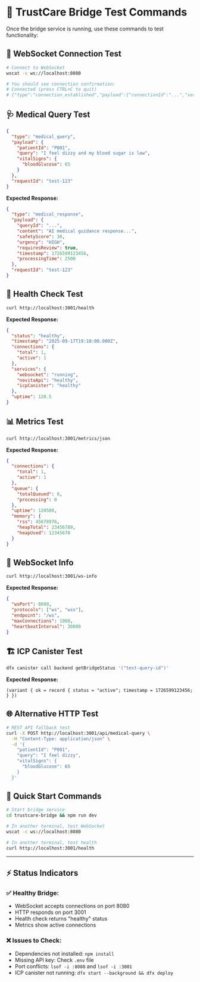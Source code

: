 # 🧪 TrustCare Bridge Test Commands

Once the bridge service is running, use these commands to test functionality:

## 🔌 WebSocket Connection Test
```bash
# Connect to WebSocket
wscat -c ws://localhost:8080

# You should see connection confirmation:
# Connected (press CTRL+C to quit)
# {"type":"connection_established","payload":{"connectionId":"...","serverTime":"...","features":["medical_query","get_history","doctor_review","real_time_updates"]}}
```

## 🩺 Medical Query Test
```json
{
  "type": "medical_query",
  "payload": {
    "patientId": "P001",
    "query": "I feel dizzy and my blood sugar is low",
    "vitalSigns": {
      "bloodGlucose": 65
    }
  },
  "requestId": "test-123"
}
```

**Expected Response:**
```json
{
  "type": "medical_response",
  "payload": {
    "queryId": "...",
    "content": "AI medical guidance response...",
    "safetyScore": 30,
    "urgency": "HIGH",
    "requiresReview": true,
    "timestamp": 1726599123456,
    "processingTime": 2500
  },
  "requestId": "test-123"
}
```

## 🏥 Health Check Test
```bash
curl http://localhost:3001/health
```

**Expected Response:**
```json
{
  "status": "healthy",
  "timestamp": "2025-09-17T19:10:00.000Z",
  "connections": {
    "total": 1,
    "active": 1
  },
  "services": {
    "websocket": "running",
    "novitaApi": "healthy",
    "icpCanister": "healthy"
  },
  "uptime": 120.5
}
```

## 📊 Metrics Test
```bash
curl http://localhost:3001/metrics/json
```

**Expected Response:**
```json
{
  "connections": {
    "total": 1,
    "active": 1
  },
  "queue": {
    "totalQueued": 0,
    "processing": 0
  },
  "uptime": 120500,
  "memory": {
    "rss": 45678976,
    "heapTotal": 23456789,
    "heapUsed": 12345678
  }
}
```

## 🔗 WebSocket Info
```bash
curl http://localhost:3001/ws-info
```

**Expected Response:**
```json
{
  "wsPort": 8080,
  "protocols": ["ws", "wss"],
  "endpoint": "/ws",
  "maxConnections": 1000,
  "heartbeatInterval": 30000
}
```

## 🏗️ ICP Canister Test
```bash
dfx canister call backend getBridgeStatus '("test-query-id")'
```

**Expected Response:**
```
(variant { ok = record { status = "active"; timestamp = 1726599123456; } })
```

## 🌐 Alternative HTTP Test
```bash
# REST API fallback test
curl -X POST http://localhost:3001/api/medical-query \
  -H "Content-Type: application/json" \
  -d '{
    "patientId": "P001",
    "query": "I feel dizzy",
    "vitalSigns": {
      "bloodGlucose": 65
    }
  }'
```

## 🚀 Quick Start Commands
```bash
# Start bridge service
cd trustcare-bridge && npm run dev

# In another terminal, test WebSocket
wscat -c ws://localhost:8080

# In another terminal, test health
curl http://localhost:3001/health
```

---

## ⚡ Status Indicators

### ✅ Healthy Bridge:
- WebSocket accepts connections on port 8080
- HTTP responds on port 3001
- Health check returns "healthy" status
- Metrics show active connections

### ❌ Issues to Check:
- Dependencies not installed: `npm install`
- Missing API key: Check `.env` file
- Port conflicts: `lsof -i :8080` and `lsof -i :3001`
- ICP canister not running: `dfx start --background && dfx deploy`